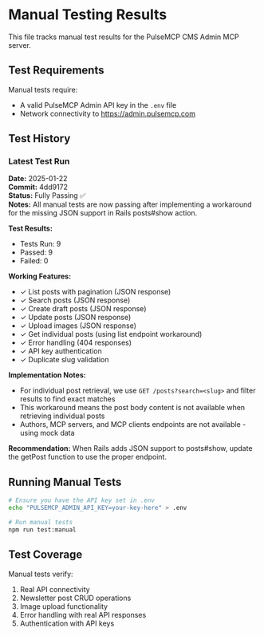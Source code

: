# Manual Testing Results

This file tracks manual test results for the PulseMCP CMS Admin MCP server.

## Test Requirements

Manual tests require:

- A valid PulseMCP Admin API key in the `.env` file
- Network connectivity to https://admin.pulsemcp.com

## Test History

### Latest Test Run

**Date:** 2025-01-22  
**Commit:** 4dd9172  
**Status:** Fully Passing ✅  
**Notes:** All manual tests are now passing after implementing a workaround for the missing JSON support in Rails posts#show action.

**Test Results:**

- Tests Run: 9
- Passed: 9
- Failed: 0

**Working Features:**

- ✓ List posts with pagination (JSON response)
- ✓ Search posts (JSON response)
- ✓ Create draft posts (JSON response)
- ✓ Update posts (JSON response)
- ✓ Upload images (JSON response)
- ✓ Get individual posts (using list endpoint workaround)
- ✓ Error handling (404 responses)
- ✓ API key authentication
- ✓ Duplicate slug validation

**Implementation Notes:**

- For individual post retrieval, we use `GET /posts?search=<slug>` and filter results to find exact matches
- This workaround means the post body content is not available when retrieving individual posts
- Authors, MCP servers, and MCP clients endpoints are not available - using mock data

**Recommendation:** When Rails adds JSON support to posts#show, update the getPost function to use the proper endpoint.

## Running Manual Tests

```bash
# Ensure you have the API key set in .env
echo "PULSEMCP_ADMIN_API_KEY=your-key-here" > .env

# Run manual tests
npm run test:manual
```

## Test Coverage

Manual tests verify:

1. Real API connectivity
2. Newsletter post CRUD operations
3. Image upload functionality
4. Error handling with real API responses
5. Authentication with API keys
